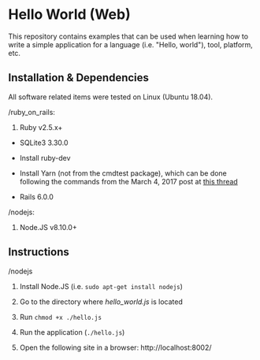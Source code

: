 # **Hello World (Web)**

This repository contains examples that can be used when learning how to write
a simple application for a language (i.e. "Hello, world"), tool, platform, etc.

## Installation & Dependencies

All software related items were tested on Linux (Ubuntu 18.04).

/ruby_on_rails:

1. Ruby v2.5.x+

* SQLite3 3.30.0

* Install ruby-dev

* Install Yarn (not from the cmdtest package), which can be done following the commands from the March 4, 2017 post at [this thread](https://github.com/yarnpkg/yarn/issues/2821)

* Rails 6.0.0

/nodejs:

1. Node.JS v8.10.0+

## Instructions

/nodejs

1. Install Node.JS (i.e. `sudo apt-get install nodejs`)

2. Go to the directory where _hello_world.js_ is located

3. Run `chmod +x ./hello.js`

4. Run the application (`./hello.js`)

5. Open the following site in a browser: http://localhost:8002/
